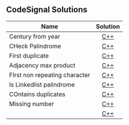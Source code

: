 ## CodeSignal Solutions


|    Name  |  Solution        |
|----------|:----------------:|
|Century from year|[C++](century-from-year.cpp)|
|CHeck Palindrome|[C++](check-palindrome.cpp)|
|First duplicate|[C++](first-duplicate.cpp)|
|Adjacency max product|[C++](adjacency-max-product.cpp)|
|FIrst non repeating character|[C++](first-non-repeating-char.cpp)|
|Is Linkedlist palindrome|[C++](is_linked_list_palindrome.cpp)|
|COntains duplicates|[C++](contains_duplicates.cpp)|
|Missing number|[C++](missing_number.cpp)|
| |[C++]( )|
